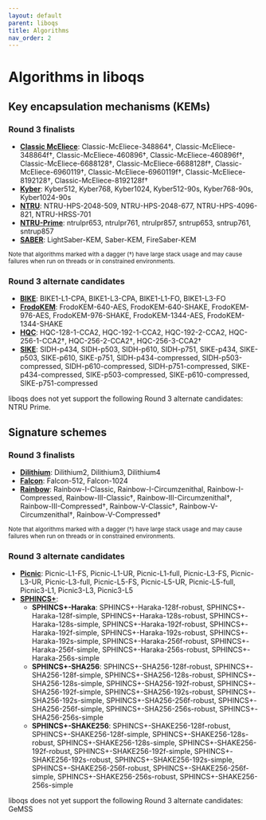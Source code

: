 ```yaml
---
layout: default
parent: liboqs
title: Algorithms
nav_order: 2
---
```


# Algorithms in liboqs

## Key encapsulation mechanisms (KEMs)

### Round 3 finalists

- [**Classic McEliece**](kem/classic_mceliece): Classic-McEliece-348864†, Classic-McEliece-348864f†, Classic-McEliece-460896†, Classic-McEliece-460896f†, Classic-McEliece-6688128†, Classic-McEliece-6688128f†, Classic-McEliece-6960119†, Classic-McEliece-6960119f†, Classic-McEliece-8192128†, Classic-McEliece-8192128f†
- [**Kyber**](kem/kyber): Kyber512, Kyber768, Kyber1024, Kyber512-90s, Kyber768-90s, Kyber1024-90s
- [**NTRU**](kem/ntru): NTRU-HPS-2048-509, NTRU-HPS-2048-677, NTRU-HPS-4096-821, NTRU-HRSS-701
- [**NTRU-Prime**](kem/ntruprime): ntrulpr653, ntrulpr761, ntrulpr857, sntrup653, sntrup761, sntrup857
- [**SABER**](kem/saber): LightSaber-KEM, Saber-KEM, FireSaber-KEM

<small>Note that algorithms marked with a dagger (†) have large stack usage and may cause failures when run on threads or in constrained environments.</small>

### Round 3 alternate candidates

- [**BIKE**](kem/bike): BIKE1-L1-CPA, BIKE1-L3-CPA, BIKE1-L1-FO, BIKE1-L3-FO
- [**FrodoKEM**](kem/frodokem): FrodoKEM-640-AES, FrodoKEM-640-SHAKE, FrodoKEM-976-AES, FrodoKEM-976-SHAKE, FrodoKEM-1344-AES, FrodoKEM-1344-SHAKE
- [**HQC**](kem/hqc): HQC-128-1-CCA2, HQC-192-1-CCA2, HQC-192-2-CCA2, HQC-256-1-CCA2†, HQC-256-2-CCA2†, HQC-256-3-CCA2†
- [**SIKE**](kem/sike): SIDH-p434, SIDH-p503, SIDH-p610, SIDH-p751, SIKE-p434, SIKE-p503, SIKE-p610, SIKE-p751, SIDH-p434-compressed, SIDH-p503-compressed, SIDH-p610-compressed, SIDH-p751-compressed, SIKE-p434-compressed, SIKE-p503-compressed, SIKE-p610-compressed, SIKE-p751-compressed

liboqs does not yet support the following Round 3 alternate candidates: NTRU Prime.

## Signature schemes

### Round 3 finalists

- [**Dilithium**](sig/dilithium): Dilithium2, Dilithium3, Dilithium4
- [**Falcon**](sig/falcon): Falcon-512, Falcon-1024
- [**Rainbow**](sig/rainbow): Rainbow-I-Classic, Rainbow-I-Circumzenithal, Rainbow-I-Compressed, Rainbow-III-Classic†, Rainbow-III-Circumzenithal†, Rainbow-III-Compressed†, Rainbow-V-Classic†, Rainbow-V-Circumzenithal†, Rainbow-V-Compressed†

<small>Note that algorithms marked with a dagger (†) have large stack usage and may cause failures when run on threads or in constrained environments.</small>

### Round 3 alternate candidates

- [**Picnic**](sig/picnic): Picnic-L1-FS, Picnic-L1-UR, Picnic-L1-full, Picnic-L3-FS, Picnic-L3-UR, Picnic-L3-full, Picnic-L5-FS, Picnic-L5-UR, Picnic-L5-full, Picnic3-L1, Picnic3-L3, Picnic3-L5
- [**SPHINCS+**](sig/sphincs):
    - **SPHINCS+-Haraka**: SPHINCS+-Haraka-128f-robust, SPHINCS+-Haraka-128f-simple, SPHINCS+-Haraka-128s-robust, SPHINCS+-Haraka-128s-simple, SPHINCS+-Haraka-192f-robust, SPHINCS+-Haraka-192f-simple, SPHINCS+-Haraka-192s-robust, SPHINCS+-Haraka-192s-simple, SPHINCS+-Haraka-256f-robust, SPHINCS+-Haraka-256f-simple, SPHINCS+-Haraka-256s-robust, SPHINCS+-Haraka-256s-simple
    - **SPHINCS+-SHA256**: SPHINCS+-SHA256-128f-robust, SPHINCS+-SHA256-128f-simple, SPHINCS+-SHA256-128s-robust, SPHINCS+-SHA256-128s-simple, SPHINCS+-SHA256-192f-robust, SPHINCS+-SHA256-192f-simple, SPHINCS+-SHA256-192s-robust, SPHINCS+-SHA256-192s-simple, SPHINCS+-SHA256-256f-robust, SPHINCS+-SHA256-256f-simple, SPHINCS+-SHA256-256s-robust, SPHINCS+-SHA256-256s-simple
    - **SPHINCS+-SHAKE256**: SPHINCS+-SHAKE256-128f-robust, SPHINCS+-SHAKE256-128f-simple, SPHINCS+-SHAKE256-128s-robust, SPHINCS+-SHAKE256-128s-simple, SPHINCS+-SHAKE256-192f-robust, SPHINCS+-SHAKE256-192f-simple, SPHINCS+-SHAKE256-192s-robust, SPHINCS+-SHAKE256-192s-simple, SPHINCS+-SHAKE256-256f-robust, SPHINCS+-SHAKE256-256f-simple, SPHINCS+-SHAKE256-256s-robust, SPHINCS+-SHAKE256-256s-simple

liboqs does not yet support the following Round 3 alternate candidates: GeMSS
